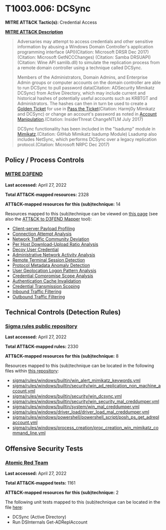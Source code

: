 # T1003.006: DCSync
**MITRE ATT&CK Tactic(s):** Credential Access

**[MITRE ATT&CK Description](https://attack.mitre.org/techniques/T1003/006)**
<blockquote>Adversaries may attempt to access credentials and other sensitive information by abusing a Windows Domain Controller's application programming interface (API)(Citation: Microsoft DRSR Dec 2017) (Citation: Microsoft GetNCCChanges) (Citation: Samba DRSUAPI) (Citation: Wine API samlib.dll) to simulate the replication process from a remote domain controller using a technique called DCSync.

Members of the Administrators, Domain Admins, and Enterprise Admin groups or computer accounts on the domain controller are able to run DCSync to pull password data(Citation: ADSecurity Mimikatz DCSync) from Active Directory, which may include current and historical hashes of potentially useful accounts such as KRBTGT and Administrators. The hashes can then in turn be used to create a [Golden Ticket](https://attack.mitre.org/techniques/T1558/001) for use in [Pass the Ticket](https://attack.mitre.org/techniques/T1550/003)(Citation: Harmj0y Mimikatz and DCSync) or change an account's password as noted in [Account Manipulation](https://attack.mitre.org/techniques/T1098).(Citation: InsiderThreat ChangeNTLM July 2017)

DCSync functionality has been included in the "lsadump" module in [Mimikatz](https://attack.mitre.org/software/S0002).(Citation: GitHub Mimikatz lsadump Module) Lsadump also includes NetSync, which performs DCSync over a legacy replication protocol.(Citation: Microsoft NRPC Dec 2017)</blockquote>

## Policy / Process Controls
### [MITRE D3FEND](https://d3fend.mitre.org/)
**Last accessed:** April 27, 2022

**Total ATT&CK-mapped resources:** 2328

**ATT&CK-mapped resources for this (sub)technique:** 14

Resources mapped to this (sub)technique can be viewed on [this page](https://d3fend.mitre.org/) (see also the [ATT&CK to D3FEND Mapper](https://d3fend.mitre.org/tools/attack-mapper) tool):

* [Client-server Payload Profiling](https://d3fend.mitre.org/techniques/d3f:Client-serverPayloadProfiling)
* [Connection Attempt Analysis](https://d3fend.mitre.org/techniques/d3f:ConnectionAttemptAnalysis)
* [Network Traffic Community Deviation](https://d3fend.mitre.org/techniques/d3f:NetworkTrafficCommunityDeviation)
* [Per Host Download-Upload Ratio Analysis](https://d3fend.mitre.org/techniques/d3f:PerHostDownload-UploadRatioAnalysis)
* [Decoy User Credential](https://d3fend.mitre.org/techniques/d3f:DecoyUserCredential)
* [Administrative Network Activity Analysis](https://d3fend.mitre.org/techniques/d3f:AdministrativeNetworkActivityAnalysis)
* [Remote Terminal Session Detection](https://d3fend.mitre.org/techniques/d3f:RemoteTerminalSessionDetection)
* [Protocol Metadata Anomaly Detection](https://d3fend.mitre.org/techniques/d3f:ProtocolMetadataAnomalyDetection)
* [User Geolocation Logon Pattern Analysis](https://d3fend.mitre.org/techniques/d3f:UserGeolocationLogonPatternAnalysis)
* [Credential Compromise Scope Analysis](https://d3fend.mitre.org/techniques/d3f:CredentialCompromiseScopeAnalysis)
* [Authentication Cache Invalidation](https://d3fend.mitre.org/techniques/d3f:AuthenticationCacheInvalidation)
* [Credential Transmission Scoping](https://d3fend.mitre.org/techniques/d3f:CredentialTransmissionScoping)
* [Inbound Traffic Filtering](https://d3fend.mitre.org/techniques/d3f:InboundTrafficFiltering)
* [Outbound Traffic Filtering](https://d3fend.mitre.org/techniques/d3f:OutboundTrafficFiltering)

## Technical Controls (Detection Rules)
### [Sigma rules public repository](https://github.com/SigmaHQ/sigma)
**Last accessed:** April 27, 2022

**Total ATT&CK-mapped rules:** 2330

**ATT&CK-mapped resources for this (sub)technique:** 8

Resources mapped to this (sub)technique can be located in the following files within [this repository](https://github.com/SigmaHQ/sigma/tree/master/rules):

* [sigma/rules/windows/builtin/win_alert_mimikatz_keywords.yml](https://github.com/SigmaHQ/sigma/blob/master/rules/windows/builtin/win_alert_mimikatz_keywords.yml)
* [sigma/rules/windows/builtin/security/win_ad_replication_non_machine_account.yml](https://github.com/SigmaHQ/sigma/blob/master/rules/windows/builtin/security/win_ad_replication_non_machine_account.yml)
* [sigma/rules/windows/builtin/security/win_dcsync.yml](https://github.com/SigmaHQ/sigma/blob/master/rules/windows/builtin/security/win_dcsync.yml)
* [sigma/rules/windows/builtin/security/win_security_mal_creddumper.yml](https://github.com/SigmaHQ/sigma/blob/master/rules/windows/builtin/security/win_security_mal_creddumper.yml)
* [sigma/rules/windows/builtin/system/win_mal_creddumper.yml](https://github.com/SigmaHQ/sigma/blob/master/rules/windows/builtin/system/win_mal_creddumper.yml)
* [sigma/rules/windows/driver_load/driver_load_mal_creddumper.yml](https://github.com/SigmaHQ/sigma/blob/master/rules/windows/driver_load/driver_load_mal_creddumper.yml)
* [sigma/rules/windows/powershell/powershell_script/posh_ps_get_adreplaccount.yml](https://github.com/SigmaHQ/sigma/blob/master/rules/windows/powershell/powershell_script/posh_ps_get_adreplaccount.yml)
* [sigma/rules/windows/process_creation/proc_creation_win_mimikatz_command_line.yml](https://github.com/SigmaHQ/sigma/blob/master/rules/windows/process_creation/proc_creation_win_mimikatz_command_line.yml)


## Offensive Security Tests
### [Atomic Red Team](https://github.com/redcanaryco/atomic-red-team)
**Last accessed:** April 27, 2022

**Total ATT&CK-mapped tests:** 1161

**ATT&CK-mapped resources for this (sub)technique:** 2

The following unit tests mapped to this (sub)technique can be located in the file [here](https://github.com/redcanaryco/atomic-red-team/tree/master/atomics/T1003.006/T1003.006.yaml):

* DCSync (Active Directory)
* Run DSInternals Get-ADReplAccount

